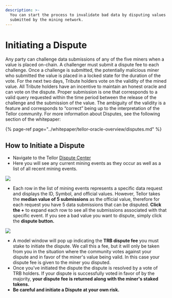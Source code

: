 ```yaml
---
description: >-
  You can start the process to invalidate bad data by disputing values that are
  submitted by the mining network.
---
```


# Initiating a Dispute

Any party can challenge data submissions of any of the five miners when a value is placed on-chain.  A challenger must submit a dispute fee to each challenge.  Once a challenge is submitted, the potentially malicious miner who submitted the value is placed in a locked state for the duration of the vote.  For the next two days, Tribute holders vote on the validity of the mined value.  All Tribute holders have an incentive to maintain an honest oracle and can vote on the dispute.  Proper submission is one that corresponds to a valid query requested within the time period between the release of the challenge and the submission of the value. The ambiguity of the validity is a feature and corresponds to “correct” being up to the interpretation of the Tellor community.  For more information about Disputes, see the following section of the whitepaper:

{% page-ref page="../whitepaper/tellor-oracle-overview/disputes.md" %}

## How to Initiate a Dispute

* Navigate to the Tellor [Dispute Center](https://www.tellorscan.com)
* Here you will see any current mining events as they occur as well as a list of all recent mining events.

![](../.gitbook/assets/screen-shot-2020-09-18-at-10.08.23-am.png)



* Each row in the list of mining events represents a specific data request and displays the ID, Symbol, and official values.  However, Tellor takes the **median value of 5 submissions** as the official value, therefore for each request you have 5 data submissions that can be disputed.  **Click the +** to expand each row to see all the submissions associated with that specific event.  If you see a bad value you want to dispute, simply click the **dispute button.**

![](../.gitbook/assets/screen-shot-2020-09-18-at-10.08.36-am.png)

* A model window will pop up indicating the **TRB dispute fee** you must stake to initiate the dispute.  We call this a fee, but it will only be taken from you in the situation where the community votes against your dispute and in favor of the miner's value being valid.  In this case your dispute fee is given to the miner you disputed.  
* Once you've initiated the dispute the dispute is resolved by a vote of TRB holders.  If your dispute is successfully voted in favor of by the majority, **your dispute fee is returned along with the miner's staked tokens.**
* **Be careful and initiate a Dispute at your own risk.**  

